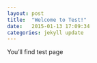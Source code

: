 ```yaml
---
layout: post
title:  "Welcome to Test!"
date:   2015-01-13 17:09:34
categories: jekyll update
---
```

You’ll find test page